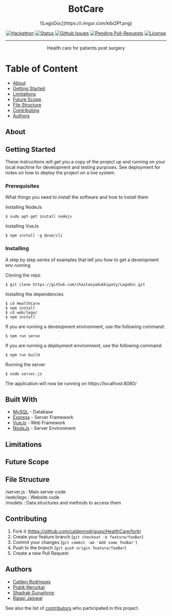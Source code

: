 <div align="center">

<p align="center"><h1>BotCare</h1></p>
![LegoDoc](https://i.imgur.com/kibi2Pf.png)

[![Hackathon](https://img.shields.io/badge/hackathon-Unscript-orange.svg)](http://unscript2k19.me/) 
[![Status](https://img.shields.io/badge/status-active-green.svg)]() 
[![Github Issues](http://githubbadges.herokuapp.com/chaitanyadukkipaty/LegoDoc/issues.svg?style=flat-square)](https://github.com/chaitanyadukkipaty/LegoDoc/issues) 
[![Pending Pull-Requests](http://githubbadges.herokuapp.com/chaitanyadukkipaty/LegoDoc/pulls.svg?style=flat-square)](https://github.com/chaitanyadukkipaty/LegoDoc/pulls) 
[![License](https://img.shields.io/badge/license-GNU-blue.svg)](LICENSE.md)


</div>

---

<p align="center">Health care for patients post surgery</p>

# Table of Content
+ [About](#description)
+ [Getting Started](#getting_started)
+ [Limitations](#limitations)
+ [Future Scope](#future_scope)
+ [File Structure](#file_structure)
+ [Contributing](#contributing)
+ [Authors](#authors)

## About<a name="description"></a>


## Getting Started<a name="getting_started"></a>

These instructions will get you a copy of the project up and running on your local machine for development and testing purposes. See deployment for notes on how to deploy the project on a live system.

### Prerequisites

What things you need to install the software and how to install them

Installing NodeJs
```
$ sudo apt-get install nodejs
```
Installing VueJs
```
$ npm install -g @vue/cli
```
### Installing

A step by step series of examples that tell you how to get a development env running

Cloning the repo
```
$ git clone https://github.com/chaitanyadukkipaty/LegoDoc.git
```
Installing the dependencies
```
$ cd HealthCare
$ npm install
$ cd web/lego/
$ npm install
```
If you are running a development environment, use the following command:
```
$ npm run serve 
```
If you are running a deployment environment, use the following command:
```
$ npm run build
```

Running the server
```
$ node server.js
```
The application will now be running on https://localhost:8080/

## Built With<a name="built_with"></a>
+ [MySQL](https://www.mysql.com/) - Database
+ [Express](https://expressjs.com/) - Server Framework
+ [VueJs](https://vuejs.org/) - Web Framework
+ [NodeJs](https://nodejs.org/en/) - Server Environment

## Limitations<a name="limitations"></a>


## Future Scope<a name="future_scope"></a>


## File Structure <a name="file_structure"></a>
/server.js  : Main server code <br>
/web/lego  : Website code <br>
/models     : Data structures and methods to access them <br>

## Contributing<a name="contributing"></a>

1. Fork it (<https://github.com/caldenrodrigues/HealthCare/fork>)
2. Create your feature branch (`git checkout -b feature/fooBar`)
3. Commit your changes (`git commit -am 'Add some fooBar'`)
4. Push to the branch (`git push origin feature/fooBar`)
5. Create a new Pull Request

## Authors<a name="authors"></a>

+ [Calden Rodrigues](https://github.com/caldenrodrigues) <br>
+ [Pratik Nerurkar](https://github.com/PlayPratz) <br>
+ [Shadrak Guruphnor](https://github.com/shadrak98) <br>
+ [Rajasi Jaiswal](https://github.com/Rajasi11) <br>

See also the list of [contributors](https://github.com/caldenrodrigues/HealthCare/contributors) who participated in this project.
